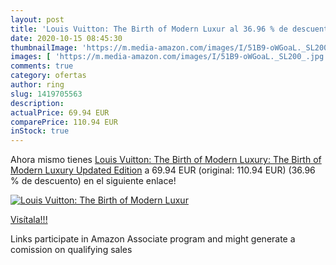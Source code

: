 ```yaml
---
layout: post
title: 'Louis Vuitton: The Birth of Modern Luxur al 36.96 % de descuento'
date: 2020-10-15 08:45:30
thumbnailImage: 'https://m.media-amazon.com/images/I/51B9-oWGoaL._SL200_.jpg'
images: [ 'https://m.media-amazon.com/images/I/51B9-oWGoaL._SL200_.jpg' ]
comments: true
category: ofertas
author: ring
slug: 1419705563
description:
actualPrice: 69.94 EUR
comparePrice: 110.94 EUR
inStock: true
---
```


Ahora mismo tienes [Louis Vuitton: The Birth of Modern Luxury: The Birth of Modern Luxury Updated Edition](https://www.amazon.es/dp/1419705563/?tag=tolees-21) a 69.94 EUR (original: 110.94 EUR) (36.96 %  de descuento) en el siguiente enlace!

[![Louis Vuitton: The Birth of Modern Luxur](https://m.media-amazon.com/images/I/51B9-oWGoaL._SL200_.jpg)](https://www.amazon.es/dp/1419705563/?tag=tolees-21)

[Visítala!!!](https://www.amazon.es/dp/1419705563/?tag=tolees-21)

Links participate in Amazon Associate program and might generate a comission on qualifying sales
